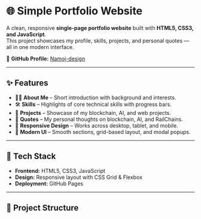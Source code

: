 # 🌐 Simple Portfolio Website  

A clean, responsive **single-page portfolio website** built with **HTML5, CSS3, and JavaScript**.  
This project showcases my profile, skills, projects, and personal quotes — all in one modern interface.  

🔗 **GitHub Profile:** [Namoj-design](https://github.com/Namoj-design)  

---

## ✨ Features  

- 🧑‍💻 **About Me** – Short introduction with background and interests.  
- 🛠 **Skills** – Highlights of core technical skills with progress bars.  
- 📂 **Projects** – Showcase of my blockchain, AI, and web projects.  
- 💬 **Quotes** – My personal thoughts on blockchain, AI, and RailChains.  
- 📱 **Responsive Design** – Works across desktop, tablet, and mobile.  
- 🎨 **Modern UI** – Smooth sections, grid-based layout, and modal popups.  

---

## 🚀 Tech Stack  

- **Frontend:** HTML5, CSS3, JavaScript  
- **Design:** Responsive layout with CSS Grid & Flexbox  
- **Deployment:** GitHub Pages  

---

## 📂 Project Structure  
